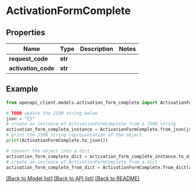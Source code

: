 # ActivationFormComplete


## Properties

Name | Type | Description | Notes
------------ | ------------- | ------------- | -------------
**request_code** | **str** |  | 
**activation_code** | **str** |  | 

## Example

```python
from openapi_client.models.activation_form_complete import ActivationFormComplete

# TODO update the JSON string below
json = "{}"
# create an instance of ActivationFormComplete from a JSON string
activation_form_complete_instance = ActivationFormComplete.from_json(json)
# print the JSON string representation of the object
print(ActivationFormComplete.to_json())

# convert the object into a dict
activation_form_complete_dict = activation_form_complete_instance.to_dict()
# create an instance of ActivationFormComplete from a dict
activation_form_complete_from_dict = ActivationFormComplete.from_dict(activation_form_complete_dict)
```
[[Back to Model list]](../README.md#documentation-for-models) [[Back to API list]](../README.md#documentation-for-api-endpoints) [[Back to README]](../README.md)



